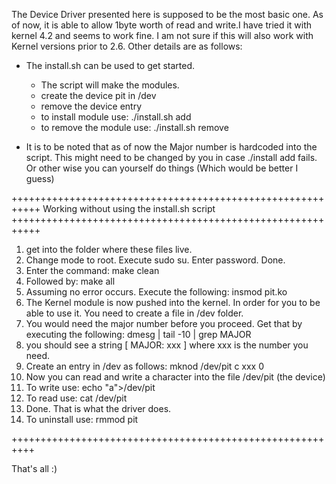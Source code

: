 The Device Driver presented here is supposed to be the most basic one. As of now, it is able to allow 1byte worth of read and write.I have tried it with kernel 4.2 and seems to work fine. I am not sure if this will also work with Kernel versions prior to 2.6. Other details are as follows:
* The install.sh can be used to get started.
  - The script will make the modules.
  - create the device pit in /dev
  - remove the device entry
  - to install module use: ./install.sh add
  - to remove the module use: ./install.sh remove

* It is to be noted that as of now the Major number is hardcoded into the script. This might need to be changed by you in case ./install add fails. Or other wise you can yourself do things (Which would be better I guess)

+++++++++++++++++++++++++++++++++++++++++++++++++++++++++++
Working without using the install.sh script
+++++++++++++++++++++++++++++++++++++++++++++++++++++++++++
1. get into the folder where these files live.
2. Change mode to root. Execute sudo su. Enter password. Done.
3. Enter the command:
   make clean
4. Followed  by:
   make all
5. Assuming no error occurs. Execute the following:
   insmod pit.ko
6. The Kernel module is now pushed into the kernel. In order for you to be able to use it. You need to create a file in /dev folder.
7. You would need the major number before you proceed. Get that by executing the following:
   dmesg | tail -10 | grep MAJOR
8. you should see a string [ MAJOR: xxx ] where xxx is the number you need.
9. Create an entry in /dev as follows:
   mknod /dev/pit c xxx 0
10. Now you can read and write a character into the file /dev/pit (the device)
11. To write use:
    echo "a">/dev/pit
12. To read use:
    cat /dev/pit
13. Done. That is what the driver does.
14. To uninstall use:
    rmmod pit

++++++++++++++++++++++++++++++++++++++++++++++++++++++++++

That's all :)

